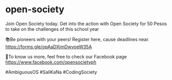 # open-society

Join Open Society today. Get into the action with Open  Society for 50 Pesos to take on the challenges of this  school year

📚Be pioneers with your peers! Register here, cause deadlines near.
https://forms.gle/opAaDXjmDwvoeW35A

💙To know us more, feel free to check our Facebook page 
https://www.facebook.com/opensocietyph

#AmbiguousOS
#SaliKaNa
#CodingSociety
